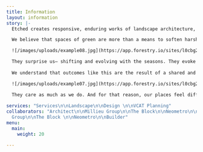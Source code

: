 ```yaml
---
title: Information
layout: information
story: |-
  Etched creates responsive, enduring works of landscape architecture, that cultivate connections between people and their environments.

  We believe that spaces of green are more than a means to soften harsh edges and angular lines. They’re a place of calm in an otherwise kinetic life. A lens to capture northern light.

  ![/images/uploads/example08.jpg](https://app.forestry.io/sites/l0cbg2rjvsn3na/body-media//images/uploads/example08.jpg)

  They surprise us— shifting and evolving with the seasons. They evoke the imagination. They’re a complex tapestry of colour, texture, form and materiality.
  
  We understand that outcomes like this are the result of a shared and collaborative journey between our team, and our network of designers and makers.

  ![/images/uploads/example07.jpg](https://app.forestry.io/sites/l0cbg2rjvsn3na/body-media//images/uploads/example07.jpg)

  They care as much as we do. And for that reason, our places feel different. With every detail a binding thread in a larger story, our places are etched in time.
  
services: "Services\n\nLandscape\n\nDesign \n\nVCAT Planning"
collaborators: "Architect\n\nMillieu Group\n\nThe Block\n\nNeometro\n\nBuilder\n\nArchitect\n\nMillieu
  Group\n\nThe Block \n\nNeometro\n\nBuilder"
menu:
  main:
    weight: 20

---
```

